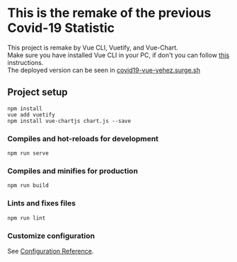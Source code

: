 # This is the remake of the previous Covid-19 Statistic
This project is remake by Vue CLI, Vuetify, and Vue-Chart. <br/>
Make sure you have installed Vue CLI in your PC, if don't you can follow [this](https://cli.vuejs.org/guide/installation.html) instructions. <br/>
The deployed version can be seen in [covid19-vue-yehez.surge.sh](https://covid19-vue-yehez.surge.sh)

## Project setup
```
npm install
vue add vuetify
npm install vue-chartjs chart.js --save
```

### Compiles and hot-reloads for development
```
npm run serve
```

### Compiles and minifies for production
```
npm run build
```

### Lints and fixes files
```
npm run lint
```

### Customize configuration
See [Configuration Reference](https://cli.vuejs.org/config/).
